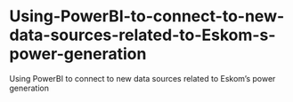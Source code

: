 # Using-PowerBI-to-connect-to-new-data-sources-related-to-Eskom-s-power-generation
Using PowerBI to connect to new data sources related to Eskom’s power generation
